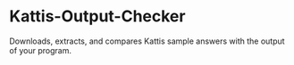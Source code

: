 # Kattis-Output-Checker
Downloads, extracts, and compares Kattis sample answers with the output of your program.
